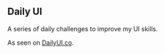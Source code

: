 ## Daily UI

A series of daily challenges to improve my UI skills.

As seen on [DailyUI.co](https://www.dailyui.co).
